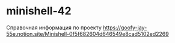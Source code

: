 # minishell-42
Справочная информация по проекту https://goofy-jay-55e.notion.site/Minishell-0f5f682604d646549e8cad5102ed2269
